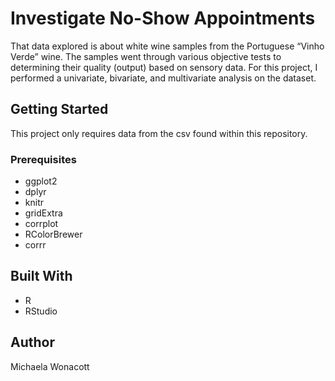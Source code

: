 # Investigate No-Show Appointments
That data explored is about white wine samples from the Portuguese “Vinho Verde” wine. The samples went through various objective tests to determining their quality (output) based on sensory data. For this project, I performed a univariate, bivariate, and multivariate analysis on the dataset.

## Getting Started
This project only requires data from the csv found within this repository.

### Prerequisites
- ggplot2
- dplyr
- knitr
- gridExtra
- corrplot
- RColorBrewer
- corrr

## Built With
- R
- RStudio

## Author
Michaela Wonacott
